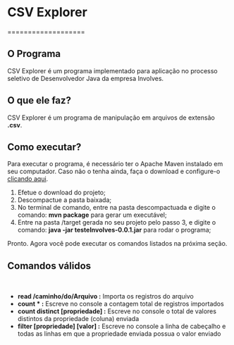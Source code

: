 # CSV Explorer 
===================

## O Programa
  CSV Explorer é um programa implementado para aplicação no processo seletivo de Desenvolvedor Java da empresa Involves.
  
## O que ele faz?
  CSV Explorer é um programa de manipulação em arquivos de extensão **.csv**.
   
## Como executar?
  Para executar o programa, é necessário ter o Apache Maven instalado em seu computador. Caso não o tenha ainda, faça o download e configure-o [clicando aqui](https://maven.apache.org/download.cgi).
  
1. Efetue o download do projeto;
2. Descompactue a pasta baixada;
3. No terminal de comando, entre na pasta descompactuada e digite o comando: **mvn package** para gerar um executável;
4. Entre na pasta /target gerada no seu projeto pelo passo 3, e digite o comando: **java -jar testeInvolves-0.0.1.jar** para rodar o programa;

Pronto. Agora você pode executar os comandos listados na próxima seção.

## Comandos válidos
  
  - **read /caminho/do/Arquivo :**  Importa os registros do arquivo 
  - **count * :** Escreve no console a contagem total de registros importados
  - **count distinct [propriedade] :** Escreve no console o total de valores distintos da propriedade (coluna) enviada
  - **filter [propriedade] [valor] :** Escreve no console a linha de cabeçalho e todas as linhas em que a propriedade enviada possua o valor enviado
 

